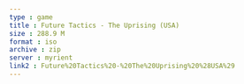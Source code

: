 ```yaml
---
type : game
title : Future Tactics - The Uprising (USA)
size : 288.9 M
format : iso
archive : zip
server : myrient
link2 : Future%20Tactics%20-%20The%20Uprising%20%28USA%29
---
```

